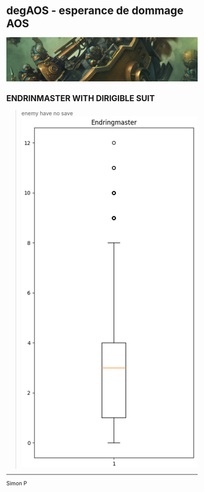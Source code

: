 # degAOS - esperance de dommage AOS

![](https://github.com/haagor/degAOS/blob/main/img/kharadron.png)

## ENDRINMASTER WITH DIRIGIBLE SUIT
> enemy have no save
![](https://github.com/haagor/degAOS/blob/main/img/endrinmasterDirigible.png)

---

Simon P
